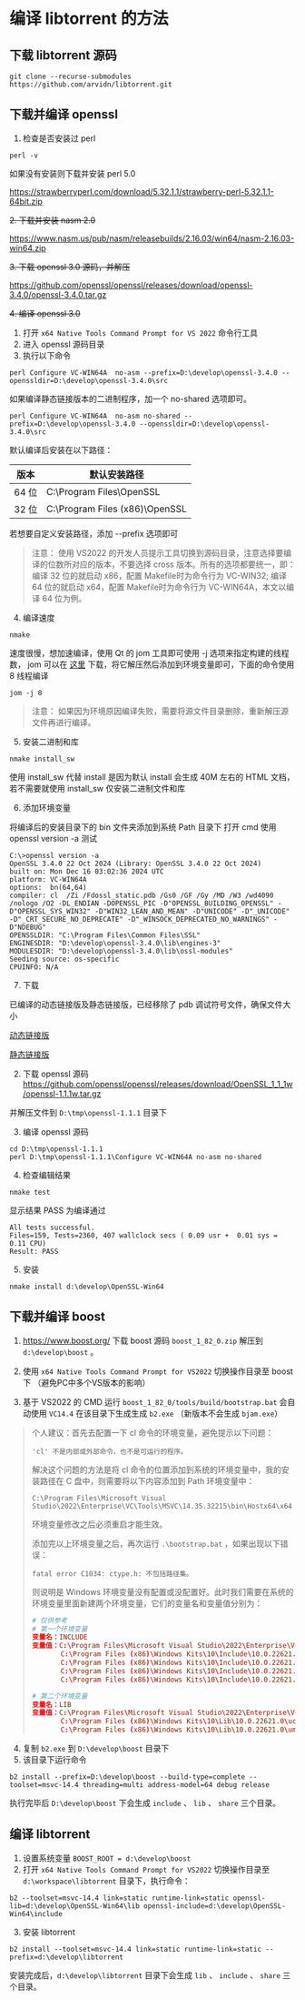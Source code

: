 # 编译 libtorrent 的方法

## 下载 libtorrent 源码

```
git clone --recurse-submodules https://github.com/arvidn/libtorrent.git
```

## 下载并编译 openssl

1. 检查是否安装过 perl

```
perl -v
```

如果没有安装则下载并安装 perl 5.0

https://strawberryperl.com/download/5.32.1.1/strawberry-perl-5.32.1.1-64bit.zip

~~2. 下载并安装 nasm 2.0~~

https://www.nasm.us/pub/nasm/releasebuilds/2.16.03/win64/nasm-2.16.03-win64.zip

~~3. 下载 openssl 3.0 源码，并解压~~

https://github.com/openssl/openssl/releases/download/openssl-3.4.0/openssl-3.4.0.tar.gz

~~4. 编译 openssl 3.0~~

  1. 打开 `x64 Native Tools Command Prompt for VS 2022` 命令行工具
  2. 进入 openssl 源码目录
  3. 执行以下命令
    
  ```
  perl Configure VC-WIN64A  no-asm --prefix=D:\develop\openssl-3.4.0 --openssldir=D:\develop\openssl-3.4.0\src
  ```

  如果编译静态链接版本的二进制程序，加一个 no-shared 选项即可。

  ```
  perl Configure VC-WIN64A  no-asm no-shared --prefix=D:\develop\openssl-3.4.0 --openssldir=D:\develop\openssl-3.4.0\src
  ```

  默认编译后安装在以下路径：

  | 版本 | 默认安装路径 |
  | ---- | ----------  |
  | 64 位 | C:\Program Files\OpenSSL |
  | 32 位 | C:\Program Files (x86)\OpenSSL |

  若想要自定义安装路径，添加 --prefix 选项即可

  > 注意：
  >  使用 VS2022 的开发人员提示工具切换到源码目录，注意选择要编译的位数所对应的版本，不要选择 cross 版本。所有的选项都要统一，即：编译 32 位的就启动 x86，配置 Makefile时为命令行为 VC-WIN32; 编译 64 位的就启动 x64，配置 Makefile时为命令行为 VC-WIN64A，本文以编译 64 位为例。


  4. 编译速度

  ```
  nmake
  ```

  速度很慢，想加速编译，使用 Qt 的 jom 工具即可使用 -j 选项来指定构建的线程数， jom 可以在 [这里](https://download.qt.io/official_releases/jom/) 下载，将它解压然后添加到环境变量即可，下面的命令使用 8 线程编译

  ```
  jom -j 8
  ```

  > 注意：
  > 如果因为环境原因编译失败，需要将源文件目录删除，重新解压源文件再进行编译。

  5. 安装二进制和库

  ```
  nmake install_sw
  ```

  使用 install_sw 代替 install 是因为默认 install 会生成 40M 左右的 HTML 文档，若不需要就使用 install_sw 仅安装二进制文件和库

  6. 添加环境变量
  
  将编译后的安装目录下的 bin 文件夹添加到系统 Path 目录下 打开 cmd 使用 openssl version -a 测试

  ```
  C:\>openssl version -a
  OpenSSL 3.4.0 22 Oct 2024 (Library: OpenSSL 3.4.0 22 Oct 2024)
  built on: Mon Dec 16 03:02:36 2024 UTC
  platform: VC-WIN64A
  options:  bn(64,64)
  compiler: cl  /Zi /Fdossl_static.pdb /Gs0 /GF /Gy /MD /W3 /wd4090 /nologo /O2 -DL_ENDIAN -DOPENSSL_PIC -D"OPENSSL_BUILDING_OPENSSL" -D"OPENSSL_SYS_WIN32" -D"WIN32_LEAN_AND_MEAN" -D"UNICODE" -D"_UNICODE" -D"_CRT_SECURE_NO_DEPRECATE" -D"_WINSOCK_DEPRECATED_NO_WARNINGS" -D"NDEBUG"
  OPENSSLDIR: "C:\Program Files\Common Files\SSL"
  ENGINESDIR: "D:\develop\openssl-3.4.0\lib\engines-3"
  MODULESDIR: "D:\develop\openssl-3.4.0\lib\ossl-modules"
  Seeding source: os-specific
  CPUINFO: N/A
  ```

  7. 下载

  已编译的动态链接版及静态链接版，已经移除了 pdb 调试符号文件，确保文件大小

  [动态链接版](https://cdn.taurusxin.com/softwares/openssl/openssl-3.1.3-windows-amd64-dynamic.zip)

  [静态链接版](https://cdn.taurusxin.com/softwares/openssl/openssl-3.1.3-windows-amd64-static.zip)

2. 下载 openssl 源码
https://github.com/openssl/openssl/releases/download/OpenSSL_1_1_1w/openssl-1.1.1w.tar.gz

并解压文件到 `D:\tmp\openssl-1.1.1` 目录下

3. 编译 openssl 源码

```
cd D:\tmp\openssl-1.1.1
perl D:\tmp\openssl-1.1.1\Configure VC-WIN64A no-asm no-shared
```

4. 检查编辑结果

```
nmake test
```

显示结果 PASS 为编译通过

```
All tests successful.
Files=159, Tests=2360, 407 wallclock secs ( 0.09 usr +  0.01 sys =  0.11 CPU)
Result: PASS
```

5. 安装

```
nmake install d:\develop\OpenSSL-Win64
```

## 下载并编译 boost

1. https://www.boost.org/ 下载 boost 源码 `boost_1_82_0.zip` 解压到 `d:\develop\boost` 。

2. 使用  `x64 Native Tools Command Prompt for VS2022` 切换操作目录至 boost 下 （避免PC中多个VS版本的影响）
3. 基于 VS2022 的 CMD 运行 `boost_1_82_0/tools/build/bootstrap.bat` 会自动使用 `VC14.4` 在该目录下生成生成 `b2.exe` （新版本不会生成 `bjam.exe`）

> 个人建议：首先去配置一下 cl 命令的环境变量，避免提示以下问题：
> ```
> 'cl' 不是内部或外部命令，也不是可运行的程序。
> ```
> 解决这个问题的方法是将 cl 命令的位置添加到系统的环境变量中，我的安装路径在 C 盘中，则需要将以下内容添加到 Path 环境变量中：
> ```
> C:\Program Files\Microsoft Visual Studio\2022\Enterprise\VC\Tools\MSVC\14.35.32215\bin\Hostx64\x64
> ```
> 环境变量修改之后必须重启才能生效。
> 
> 添加完以上环境变量之后，再次运行 `.\bootstrap.bat` ，如果出现以下错误：
> ```
> fatal error C1034: ctype.h: 不包括路径集。
> ```
> 则说明是 Windows 环境变量没有配置或没配置好。此时我们需要在系统的环境变量里面新建两个环境变量，它们的变量名和变量值分别为：
> ```toml
> # 仅供参考
> # 第一个环境变量
> 变量名：INCLUDE
> 变量值：C:\Program Files\Microsoft Visual Studio\2022\Enterprise\VC\Tools\MSVC\14.35.32215\include
>        C:\Program Files (x86)\Windows Kits\10\Include\10.0.22621.0\shared
>        C:\Program Files (x86)\Windows Kits\10\Include\10.0.22621.0\ucrt
>        C:\Program Files (x86)\Windows Kits\10\Include\10.0.22621.0\um
>        C:\Program Files (x86)\Windows Kits\10\Include\10.0.22621.0\winrt
> 
> # 第二个环境变量
> 变量名：LIB
> 变量值：C:\Program Files\Microsoft Visual Studio\2022\Enterprise\VC\Tools\MSVC\14.35.32215\lib\x64
>        C:\Program Files (x86)\Windows Kits\10\Lib\10.0.22621.0\ucrt\x64
>        C:\Program Files (x86)\Windows Kits\10\Lib\10.0.22621.0\um\x64
> ```

4. 复制 `b2.exe` 到 `D:\develop\boost` 目录下
5. 该目录下运行命令

```
b2 install --prefix=D:\develop\boost --build-type=complete --toolset=msvc-14.4 threading=multi address-model=64 debug release
```

执行完毕后 `D:\develop\boost` 下会生成 `include` 、 `lib` 、 `share` 三个目录。

## 编译 libtorrent

1. 设置系统变量 `BOOST_ROOT = d:\develop\boost`
2. 打开 `x64 Native Tools Command Prompt for VS2022` 切换操作目录至 `d:\workspace\libtorrent` 目录下，执行命令：

```
b2 --toolset=msvc-14.4 link=static runtime-link=static openssl-lib=d:\develop\OpenSSL-Win64\lib openssl-include=d:\develop\OpenSSL-Win64\include
```

3. 安装 libtorrent

```
b2 install --toolset=msvc-14.4 link=static runtime-link=static --prefix=d:\develop\libtorrent
```

安装完成后，`d:\develop\libtorrent` 目录下会生成 `lib` 、 `include` 、 `share` 三个目录。